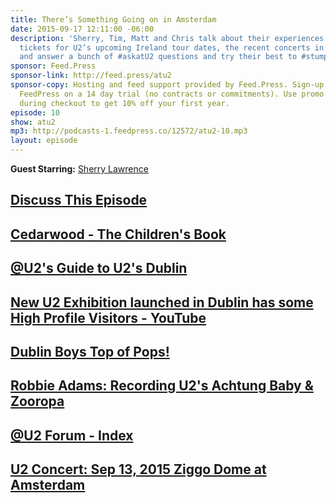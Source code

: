 ```yaml
---
title: There’s Something Going on in Amsterdam
date: 2015-09-17 12:11:00 -06:00
description: 'Sherry, Tim, Matt and Chris talk about their experiences trying to get
  tickets for U2’s upcoming Ireland tour dates, the recent concerts in Amsterdam,
  and answer a bunch of #askatU2 questions and try their best to #stumpm2 as well.'
sponsor: Feed.Press
sponsor-link: http://feed.press/atu2
sponsor-copy: Hosting and feed support provided by Feed.Press. Sign-up today and try
  FeedPress on a 14 day trial (no contracts or commitments). Use promo code "atu2"
  during checkout to get 10% off your first year.
episode: 10
show: atu2
mp3: http://podcasts-1.feedpress.co/12572/atu2-10.mp3
layout: episode
---
```


**Guest Starring:**
[Sherry Lawrence](/people/sherry-lawrence)

## [Discuss This Episode](https://www.reddit.com/r/Goodstuff_fm/comments/3ld8fy/the_atu2_podcast_10_theres_something_going_on_in/)

## [Cedarwood - The Children's Book](https://www.facebook.com/cedarwoodbook)

## [@U2's Guide to U2's Dublin](http://www.atu2.com/dublin/)

## [New U2 Exhibition launched in Dublin has some High Profile Visitors - YouTube](https://www.youtube.com/watch?v=Bb0ff0ByMXI)

## [Dublin Boys Top of Pops!](http://www.atu2.com/news/dublin-boys-top-of-pops.html)

## [Robbie Adams: Recording U2's Achtung Baby & Zooropa](http://www.atu2.com/news/robbie-adams-recording-u2s-achtung-baby--zooropa.html)

## [@U2 Forum - Index](http://forum.atu2.com/)

## [U2 Concert: Sep 13, 2015 Ziggo Dome at Amsterdam](http://tours.atu2.com/concert/ziggo-dome-amsterdam-sep-13-2015)
